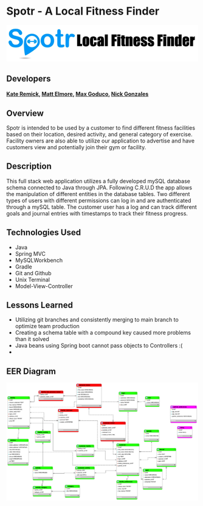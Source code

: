 # Spotr - A Local Fitness Finder

<img src="READMEBanner.png" alt="Banner"/>

## Developers
#### [Kate Remick](https://github.com/Kate-Remick), [Matt Elmore](https://github.com/dawabar), [Max Goduco](https://github.com/mgoduco), [Nick Gonzales](https://github.com/gonzanick)

## Overview

Spotr is intended to be used by a customer to find different fitness facilities based on their location, desired activity, and general category of exercise. Facility owners are also able to utilize our application to advertise and have customers view and potentially join their gym or facility.

## Description

This full stack web application utilizes a fully developed mySQL database schema connected to Java through JPA. Following C.R.U.D the app allows the manipulation of different entities in the database tables. Two different types of users with different permissions can log in and are authenticated through a mySQL table. The customer user has a log and can track different goals and journal entries with timestamps to track their fitness progress.

## Technologies Used
- Java
- Spring MVC
- MySQLWorkbench
- Gradle
- Git and Github
- Unix Terminal
- Model-View-Controller

## Lessons Learned
- Utilizing git branches and consistently merging to main branch to optimize team production
- Creating a schema table with a compound key caused more problems than it solved
- Java beans using Spring boot cannot pass objects to Controllers :(
-

## EER Diagram
<img src="DB/fitnessfinderdb.png" alt="DB Schema"/>
